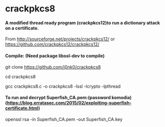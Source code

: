 # crackpkcs8

#### A modified thread ready program (crackpkcs12)to run a dictionary attack on a certificate.

From http://sourceforge.net/projects/crackpkcs12/ or https://github.com/crackpkcs12/crackpkcs12/


#### Compile: (Need package libssl-dev to compile)

git clone https://github.com/j0nk0/crackpkcs8

cd crackpkcs8

gcc crackpkcs8.c -o crackpkcs8 -lssl -lcrypto -lpthread


#### To run and decrypt Superfish_CA.pem:(password komodia)(https://blog.erratasec.com/2015/02/exploiting-superfish-certificate.html)

openssl rsa -in Superfish_CA.pem -out Superfish_CA.key


